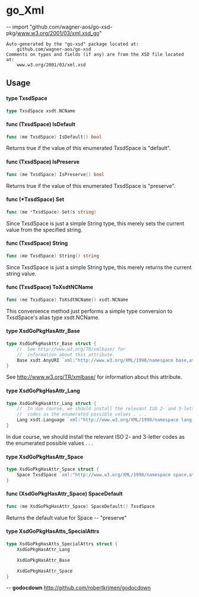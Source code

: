 # go_Xml
--
    import "github.com/wagner-aos/go-xsd-pkg/www.w3.org/2001/03/xml.xsd_go"

	Auto-generated by the "go-xsd" package located at:
		github.com/wagner-aos/go-xsd
	Comments on types and fields (if any) are from the XSD file located at:
		www.w3.org/2001/03/xml.xsd

## Usage

#### type TxsdSpace

```go
type TxsdSpace xsdt.NCName
```


#### func (TxsdSpace) IsDefault

```go
func (me TxsdSpace) IsDefault() bool
```
Returns true if the value of this enumerated TxsdSpace is "default".

#### func (TxsdSpace) IsPreserve

```go
func (me TxsdSpace) IsPreserve() bool
```
Returns true if the value of this enumerated TxsdSpace is "preserve".

#### func (*TxsdSpace) Set

```go
func (me *TxsdSpace) Set(s string)
```
Since TxsdSpace is just a simple String type, this merely sets the current value
from the specified string.

#### func (TxsdSpace) String

```go
func (me TxsdSpace) String() string
```
Since TxsdSpace is just a simple String type, this merely returns the current
string value.

#### func (TxsdSpace) ToXsdtNCName

```go
func (me TxsdSpace) ToXsdtNCName() xsdt.NCName
```
This convenience method just performs a simple type conversion to TxsdSpace's
alias type xsdt.NCName.

#### type XsdGoPkgHasAttr_Base

```go
type XsdGoPkgHasAttr_Base struct {
	//	See http://www.w3.org/TR/xmlbase/ for
	//	information about this attribute.
	Base xsdt.AnyURI `xml:"http://www.w3.org/XML/1998/namespace base,attr"`
}
```

See http://www.w3.org/TR/xmlbase/ for information about this attribute.

#### type XsdGoPkgHasAttr_Lang

```go
type XsdGoPkgHasAttr_Lang struct {
	//	In due course, we should install the relevant ISO 2- and 3-letter
	//	codes as the enumerated possible values . . .
	Lang xsdt.Language `xml:"http://www.w3.org/XML/1998/namespace lang,attr"`
}
```

In due course, we should install the relevant ISO 2- and 3-letter codes as the
enumerated possible values . . .

#### type XsdGoPkgHasAttr_Space

```go
type XsdGoPkgHasAttr_Space struct {
	Space TxsdSpace `xml:"http://www.w3.org/XML/1998/namespace space,attr"`
}
```


#### func (XsdGoPkgHasAttr_Space) SpaceDefault

```go
func (me XsdGoPkgHasAttr_Space) SpaceDefault() TxsdSpace
```
Returns the default value for Space -- "preserve"

#### type XsdGoPkgHasAtts_SpecialAttrs

```go
type XsdGoPkgHasAtts_SpecialAttrs struct {
	XsdGoPkgHasAttr_Lang

	XsdGoPkgHasAttr_Base

	XsdGoPkgHasAttr_Space
}
```

--
**godocdown** http://github.com/robertkrimen/godocdown